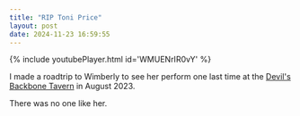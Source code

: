 ```yaml
---
title: "RIP Toni Price"
layout: post
date: 2024-11-23 16:59:55
---
```

{% include youtubePlayer.html id='WMUENrIR0vY' %}

I made a roadtrip to Wimberly to see her perform one last time at the [Devil's Backbone Tavern](https://www.devilsbackbonetavern.com/) in August 2023.

There was no one like her.
